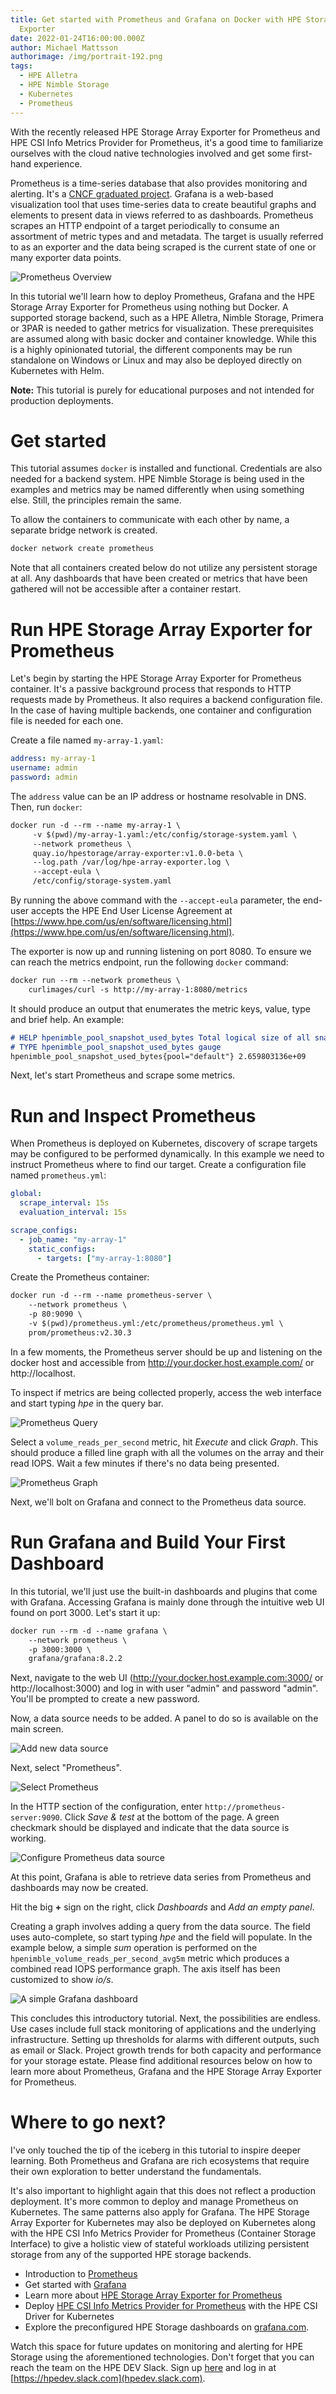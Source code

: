 ```yaml
---
title: Get started with Prometheus and Grafana on Docker with HPE Storage Array
  Exporter
date: 2022-01-24T16:00:00.000Z
author: Michael Mattsson
authorimage: /img/portrait-192.png
tags:
  - HPE Alletra
  - HPE Nimble Storage
  - Kubernetes
  - Prometheus
---
```

With the recently released HPE Storage Array Exporter for Prometheus and HPE CSI Info Metrics Provider for Prometheus, it's a good time to familiarize ourselves with the cloud native technologies involved and get some first-hand experience.

Prometheus is a time-series database that also provides monitoring and alerting. It's a [CNCF graduated project](https://www.cncf.io/projects/). Grafana is a web-based visualization tool that uses time-series data to create beautiful graphs and elements to present data in views referred to as dashboards. Prometheus scrapes an HTTP endpoint of a target periodically to consume an assortment of metric types and and metadata. The target is usually referred to as an exporter and the data being scraped is the current state of one or many exporter data points.

![Prometheus Overview](/img/prometheus-1.0.0-beta-revwip.png)

In this tutorial we'll learn how to deploy Prometheus, Grafana and the HPE Storage Array Exporter for Prometheus using nothing but Docker. A supported storage backend, such as a HPE Alletra, Nimble Storage, Primera or 3PAR is needed to gather metrics for visualization. These prerequisites are assumed along with basic docker and container knowledge. While this is a highly opinionated tutorial, the different components may be run standalone on Windows or Linux and may also be deployed directly on Kubernetes with Helm.

**Note:** This tutorial is purely for educational purposes and not intended for production deployments.

# Get started

This tutorial assumes `docker` is installed and functional. Credentials are also needed for a backend system. HPE Nimble Storage is being used in the examples and metrics may be named differently when using something else. Still, the principles remain the same.

To allow the containers to communicate with each other by name, a separate bridge network is created.

```markdown
docker network create prometheus
```

Note that all containers created below do not utilize any persistent storage at all. Any dashboards that have been created or metrics that have been gathered will not be accessible after a container restart.

# Run HPE Storage Array Exporter for Prometheus

Let's begin by starting the HPE Storage Array Exporter for Prometheus container. It's a passive background process that responds to HTTP requests made by Prometheus. It also requires a backend configuration file. In the case of having multiple backends, one container and configuration file is needed for each one.

Create a file named `my-array-1.yaml`:

```yaml
address: my-array-1
username: admin
password: admin
```

The `address` value can be an IP address or hostname resolvable in DNS. Then, run `docker`:

```markdown
docker run -d --rm --name my-array-1 \
     -v $(pwd)/my-array-1.yaml:/etc/config/storage-system.yaml \
     --network prometheus \
     quay.io/hpestorage/array-exporter:v1.0.0-beta \
     --log.path /var/log/hpe-array-exporter.log \
     --accept-eula \
     /etc/config/storage-system.yaml
```

By running the above command with the `--accept-eula` parameter, the end-user accepts the HPE End User License Agreement at [https://www.hpe.com/us/en/software/licensing.html](https://www.hpe.com/us/en/software/licensing.html).

The exporter is now up and running listening on port 8080. To ensure we can reach the metrics endpoint, run the following `docker` command:

```markdown
docker run --rm --network prometheus \
    curlimages/curl -s http://my-array-1:8080/metrics
```

It should produce an output that enumerates the metric keys, value, type and brief help. An example:

```markdown
# HELP hpenimble_pool_snapshot_used_bytes Total logical size of all snapshots in a storage pool
# TYPE hpenimble_pool_snapshot_used_bytes gauge
hpenimble_pool_snapshot_used_bytes{pool="default"} 2.659803136e+09
```

Next, let's start Prometheus and scrape some metrics.

# Run and Inspect Prometheus

When Prometheus is deployed on Kubernetes, discovery of scrape targets may be configured to be performed dynamically. In this example we need to instruct Prometheus where to find our target. Create a configuration file named `prometheus.yml`:

```yaml
global:
  scrape_interval: 15s
  evaluation_interval: 15s

scrape_configs:
  - job_name: "my-array-1"
    static_configs:
      - targets: ["my-array-1:8080"]
```

Create the Prometheus container:

```markdown
docker run -d --rm --name prometheus-server \
    --network prometheus \
    -p 80:9090 \
    -v $(pwd)/prometheus.yml:/etc/prometheus/prometheus.yml \
    prom/prometheus:v2.30.3
```

In a few moments, the Prometheus server should be up and listening on the docker host and accessible from http://your.docker.host.example.com/ or http://localhost. 

To inspect if metrics are being collected properly, access the web interface and start typing *hpe* in the query bar.

![Prometheus Query](/img/prometheus-auto.png)

Select a `volume_reads_per_second` metric, hit *Execute* and click *Graph*. This should produce a filled line graph with all the volumes on the array and their read IOPS. Wait a few minutes if there's no data being presented.

![Prometheus Graph](/img/prometheus-graph.png)

Next, we'll bolt on Grafana and connect to the Prometheus data source.

# Run Grafana and Build Your First Dashboard

In this tutorial, we'll just use the built-in dashboards and plugins that come with Grafana. Accessing Grafana is mainly done through the intuitive web UI found on port 3000. Let's start it up:

```markdown
docker run --rm -d --name grafana \
    --network prometheus \
    -p 3000:3000 \
    grafana/grafana:8.2.2
```

Next, navigate to the web UI (http://your.docker.host.example.com:3000/ or http://localhost:3000) and log in with user "admin" and password "admin". You'll be prompted to create a new password.

Now, a data source needs to be added. A panel to do so is available on the main screen.

![Add new data source](/img/grafana-welcome.png)

Next, select "Prometheus".

![Select Prometheus](/img/grafana-select.png)

In the HTTP section of the configuration, enter `http://prometheus-server:9090`. Click *Save & test* at the bottom of the page. A green checkmark should be displayed and indicate that the data source is working.

![Configure Prometheus data source](/img/grafana-server.png)

At this point, Grafana is able to retrieve data series from Prometheus and dashboards may now be created.

Hit the big **+** sign on the right, click *Dashboards* and *Add an empty panel*.

Creating a graph involves adding a query from the data source. The field uses auto-complete, so start typing *hpe* and the field will populate. In the example below, a simple *sum* operation is performed on the `hpenimble_volume_reads_per_second_avg5m` metric which produces a combined read IOPS performance graph. The axis itself has been customized to show *io/s*.

![A simple Grafana dashboard](/img/grafana-panel.png)

This concludes this introductory tutorial. Next, the possibilities are endless. Use cases include full stack monitoring of applications and the underlying infrastructure. Setting up thresholds for alarms with different outputs, such as email or Slack. Project growth trends for both capacity and performance for your storage estate. Please find additional resources below on how to learn more about Prometheus, Grafana and the HPE Storage Array Exporter for Prometheus.

# Where to go next?

I've only touched the tip of the iceberg in this tutorial to inspire deeper learning. Both Prometheus and Grafana are rich ecosystems that require their own exploration to better understand the fundamentals.

It's also important to highlight again that this does not reflect a production deployment. It's more common to deploy and manage Prometheus on Kubernetes. The same patterns also apply for Grafana. The HPE Storage Array Exporter for Kubernetes may also be deployed on Kubernetes along with the HPE CSI Info Metrics Provider for Prometheus (Container Storage Interface) to give a holistic view of stateful workloads utilizing persistent storage from any of the supported HPE storage backends.

* Introduction to [Prometheus](https://prometheus.io/docs/introduction/overview/)
* Get started with [Grafana](https://grafana.com/docs/grafana/latest/getting-started/getting-started/)
* Learn more about [HPE Storage Array Exporter for Prometheus](https://hpe-storage.github.io/array-exporter/)
* Deploy [HPE CSI Info Metrics Provider for Prometheus](https://scod.hpedev.io/csi_driver/metrics.html) with the HPE CSI Driver for Kubernetes
* Explore the preconfigured HPE Storage dashboards on [grafana.com](https://grafana.com/orgs/hpestorage/dashboards]).

Watch this space for future updates on monitoring and alerting for HPE Storage using the aforementioned technologies. Don't forget that you can reach the team on the HPE DEV Slack. Sign up [here](https://slack.hpedev.io) and log in at [https://hpedev.slack.com](hpedev.slack.com).